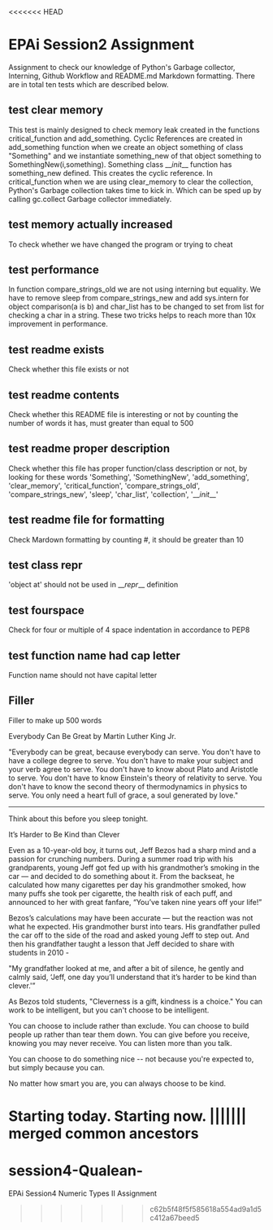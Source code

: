 <<<<<<< HEAD
# EPAi Session2 Assignment
Assignment to check our knowledge of Python's Garbage collector, Interning, Github Workflow and README.md Markdown formatting. There are in total ten tests which are described below.

## test clear memory
This test is mainly designed to check memory leak created in the functions critical_function and add_something. Cyclic References are created in add_something function when we create an object something of class "Something" and we instantiate something_new of that object something to SomethingNew(i,something). Something class \_\__init___ function has something_new defined. This creates the cyclic reference. In critical_function when we are using clear_memory to clear the collection,  Python's Garbage collection takes time to kick in. Which can be sped up by calling gc.collect Garbage collector immediately.

## test memory actually increased
To check whether we have changed the program or trying to cheat

## test performance
In function compare_strings_old we are not using interning but equality. We have to remove sleep from compare_strings_new and add sys.intern for object comparison(a is b) and char_list has to be changed to set from list for checking a char in a string. These two tricks helps to reach more than 10x improvement in performance.

## test readme exists
Check whether this file exists or not

## test readme contents
Check whether this README file is interesting or not by counting the number of words it has, must greater than equal to 500

## test readme proper description
Check whether this file has proper function/class description or not, by looking for these words 
'Something',
    'SomethingNew',
    'add_something',
    'clear_memory',
    'critical_function',
    'compare_strings_old',
    'compare_strings_new',
    'sleep',
    'char_list',
    'collection',
    '\_\__init___'

## test readme file for formatting
Check Mardown formatting by counting \#, it should be greater than 10
## test class repr
'object at' should not be used in \_\__repr___ definition
## test fourspace
Check for four or multiple of 4 space indentation in accordance to PEP8
## test function name had cap letter
Function name should not have capital letter
## Filler
Filler to make up 500 words

Everybody Can Be Great
by Martin Luther King Jr.

"Everybody can be great, because everybody can serve. You don't have to have a college degree to serve. You don't have to make your subject and your verb agree to serve. You don't have to know about Plato and Aristotle to serve. You don't have to know Einstein's theory of relativity to serve. You don't have to know the second theory of thermodynamics in physics to serve. You only need a heart full of grace, a soul generated by love."

- - -

Think about this before you sleep tonight.

It’s Harder to Be Kind than Clever

Even as a 10-year-old boy, it turns out, Jeff Bezos had a sharp mind and a passion for crunching numbers. During a summer road trip with his grandparents, young Jeff got fed up with his grandmother’s smoking in the car — and decided to do something about it. From the backseat, he calculated how many cigarettes per day his grandmother smoked, how many puffs she took per cigarette, the health risk of each puff, and announced to her with great fanfare, “You’ve taken nine years off your life!”

Bezos’s calculations may have been accurate — but the reaction was not what he expected. His grandmother burst into tears. His grandfather pulled the car off to the side of the road and asked young Jeff to step out. And then his grandfather taught a lesson that Jeff decided to share with students in 2010 - 

"My grandfather looked at me, and after a bit of silence, he gently and calmly said, ‘Jeff, one day you’ll understand that it’s harder to be kind than clever.'”

As Bezos told students, "Cleverness is a gift, kindness is a choice." You can work to be intelligent, but you can't choose to be intelligent.

You can choose to include rather than exclude. You can choose to build people up rather than tear them down.  You can give before you receive, knowing you may never receive. You can listen more than you talk. 

You can choose to do something nice -- not because you're expected to, but simply because you can.

No matter how smart you are, you can always choose to be kind.

Starting today. Starting now.
||||||| merged common ancestors
=======
# session4-Qualean-
EPAi Session4 Numeric Types II Assignment
>>>>>>> c62b5f48f5f585618a554ad9a1d5c412a67beed5
